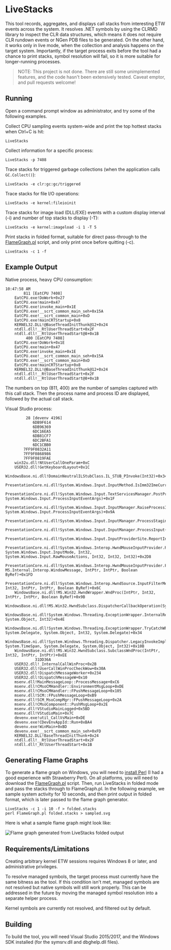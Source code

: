 # LiveStacks

This tool records, aggregates, and displays call stacks from interesting ETW events across the system. It resolves .NET symbols by using the CLRMD library to inspect the CLR data structures, which means it does not require CLR rundown events or NGen PDB files to be generated. On the other hand, it works only in live mode, when the collection and analysis happens on the target system. Importantly, if the target process exits before the tool had a chance to print stacks, symbol resolution will fail, so it is more suitable for longer-running processes.

> NOTE: This project is not done. There are still some unimplemented features, and the code hasn't been extensively tested. Caveat emptor, and pull requests welcome!

## Running

Open a command prompt window as administrator, and try some of the following examples.

Collect CPU sampling events system-wide and print the top hottest stacks when Ctrl+C is hit:

```
LiveStacks
```

Collect information for a specific process:

```
LiveStacks -p 7408
```

Trace stacks for triggered garbage collections (when the application calls `GC.Collect()`):

```
LiveStacks -e clr:gc:gc/triggered
```

Trace stacks for file I/O operations:

```
LiveStacks -e kernel:fileioinit
```

Trace stacks for image load (DLL/EXE) events with a custom display interval (-i) and number of top stacks to display (-T):

```
LiveStacks -e kernel:imageload -i 1 -T 5
```

Print stacks in folded format, suitable for direct pass-through to the [FlameGraph.pl](https://github.com/BrendanGregg/FlameGraph) script, and only print once before quitting (-c).

```
LiveStacks -c 1 -f
```

## Example Output

Native process, heavy CPU consumption:

```
10:47:58 AM
        811 [EatCPU 7408]
    EatCPU.exe!DoWork+0x27
    EatCPU.exe!main+0x47
    EatCPU.exe!invoke_main+0x1E
    EatCPU.exe!__scrt_common_main_seh+0x15A
    EatCPU.exe!__scrt_common_main+0xD
    EatCPU.exe!mainCRTStartup+0x8
    KERNEL32.DLL!@BaseThreadInitThunk@12+0x24
    ntdll.dll!__RtlUserThreadStart+0x2F
    ntdll.dll!__RtlUserThreadStart@8+0x1B
         400 [EatCPU 7408]
    EatCPU.exe!DoWork+0x1E
    EatCPU.exe!main+0x47
    EatCPU.exe!invoke_main+0x1E
    EatCPU.exe!__scrt_common_main_seh+0x15A
    EatCPU.exe!__scrt_common_main+0xD
    EatCPU.exe!mainCRTStartup+0x8
    KERNEL32.DLL!@BaseThreadInitThunk@12+0x24
    ntdll.dll!__RtlUserThreadStart+0x2F
    ntdll.dll!__RtlUserThreadStart@8+0x1B
```

The numbers on top (811, 400) are the number of samples captured with this call stack. Then the process name and process ID are displayed, followed by the actual call stack.

Visual Studio process:

```
         28 [devenv 4196]
            6DB9F614
            6DB96369
            6DC16EA5
            6DB81CF7
            6DC2BFA1
            6DC1CBB0
        7FF9F0832A11
        7FF9F0868986
        7FF9F0819FAE
    win32u.dll!NtUserCallOneParam+0xC
    USER32.dll!GetKeyboardLayout+0x1C
    WindowsBase.ni.dll!DomainNeutralILStubClass.IL_STUB_PInvoke(Int32)+0x34
    PresentationCore.ni.dll!System.Windows.Input.InputMethod.IsImm32ImeCurrent()+0x25
    PresentationCore.ni.dll!System.Windows.Input.TextServicesManager.PostProcessInput(System.Object, System.Windows.Input.ProcessInputEventArgs)+0x1F
    PresentationCore.ni.dll!System.Windows.Input.InputManager.RaiseProcessInputEventHandlers(System.Windows.Input.ProcessInputEventHandler, System.Windows.Input.ProcessInputEventArgs)+0x9A
    PresentationCore.ni.dll!System.Windows.Input.InputManager.ProcessStagingArea()+0x23F
    PresentationCore.ni.dll!System.Windows.Input.InputManager.ProcessInput(System.Windows.Input.InputEventArgs)+0x45
    PresentationCore.ni.dll!System.Windows.Input.InputProviderSite.ReportInput(System.Windows.Input.InputReport)+0x62
    PresentationCore.ni.dll!System.Windows.Interop.HwndMouseInputProvider.ReportInput(IntPtr, System.Windows.Input.InputMode, Int32, System.Windows.Input.RawMouseActions, Int32, Int32, Int32)+0x2D8
    PresentationCore.ni.dll!System.Windows.Interop.HwndMouseInputProvider.FilterMessage(IntPtr, MS.Internal.Interop.WindowMessage, IntPtr, IntPtr, Boolean ByRef)+0x1FD
    PresentationCore.ni.dll!System.Windows.Interop.HwndSource.InputFilterMessage(IntPtr, Int32, IntPtr, IntPtr, Boolean ByRef)+0x6C
    WindowsBase.ni.dll!MS.Win32.HwndWrapper.WndProc(IntPtr, Int32, IntPtr, IntPtr, Boolean ByRef)+0x9B
    WindowsBase.ni.dll!MS.Win32.HwndSubclass.DispatcherCallbackOperation(System.Object)+0x6B
    WindowsBase.ni.dll!System.Windows.Threading.ExceptionWrapper.InternalRealCall(System.Delegate, System.Object, Int32)+0x4E
    WindowsBase.ni.dll!System.Windows.Threading.ExceptionWrapper.TryCatchWhen(System.Object, System.Delegate, System.Object, Int32, System.Delegate)+0x34
    WindowsBase.ni.dll!System.Windows.Threading.Dispatcher.LegacyInvokeImpl(System.Windows.Threading.DispatcherPriority, System.TimeSpan, System.Delegate, System.Object, Int32)+0x10B
    WindowsBase.ni.dll!MS.Win32.HwndSubclass.SubclassWndProc(IntPtr, Int32, IntPtr, IntPtr)+0xEE
             31DD36A
    USER32.dll!_InternalCallWinProc+0x2B
    USER32.dll!UserCallWinProcCheckWow+0x30A
    USER32.dll!DispatchMessageWorker+0x234
    USER32.dll!DispatchMessageW+0x10
    msenv.dll!MainMessageLoop::ProcessMessage+0xC6
    msenv.dll!CMsoCMHandler::EnvironmentMsgLoop+0xDE
    msenv.dll!CMsoCMHandler::FPushMessageLoop+0x105
    msenv.dll!SCM::FPushMessageLoop+0xB9
    msenv.dll!SCM_MsoCompMgr::FPushMessageLoop+0x2A
    msenv.dll!CMsoComponent::PushMsgLoop+0x2E
    msenv.dll!VStudioMainLogged+0x5BD
    msenv.dll!VStudioMain+0x7C
    devenv.exe!util_CallVsMain+0xDE
    devenv.exe!CDevEnvAppId::Run+0xBA4
    devenv.exe!WinMain+0xBD
    devenv.exe!__scrt_common_main_seh+0xFD
    KERNEL32.DLL!BaseThreadInitThunk+0x24
    ntdll.dll!__RtlUserThreadStart+0x2F
    ntdll.dll!_RtlUserThreadStart+0x1B
```

## Generating Flame Graphs

To generate a flame graph on Windows, you will need to [install Perl](https://www.perl.org/get.html) (I had a good experience with Strawberry Perl). On all platforms, you will need to download the [FlameGraph.pl](https://github.com/BrendanGregg/FlameGraph) script. Then, run LiveStacks in folded mode and pass the stacks through to FlameGraph.pl. In the following example, we sample system activity for 10 seconds, and then print output in folded format, which is later passed to the flame graph generator.

```
LiveStacks -c 1 -i 10 -f > folded.stacks
perl FlameGraph.pl folded.stacks > sampled.svg
```

Here is what a sample flame graph might look like:

![Flame graph generated from LiveStacks folded output](https://cdn.rawgit.com/goldshtn/LiveStacks/master/sampled.svg)

## Requirements/Limitations

Creating arbitrary kernel ETW sessions requires Windows 8 or later, and administrative privileges.

To resolve managed symbols, the target process must currently have the same bitness as the tool. If this condition isn't met, managed symbols are not resolved but native symbols will still work properly. This can be addressed in the future by moving the managed symbol resolution into a separate helper process.

Kernel symbols are currently not resolved, and filtered out by default.

## Building

To build the tool, you will need Visual Studio 2015/2017, and the Windows SDK installed (for the symsrv.dll and dbghelp.dll files).
